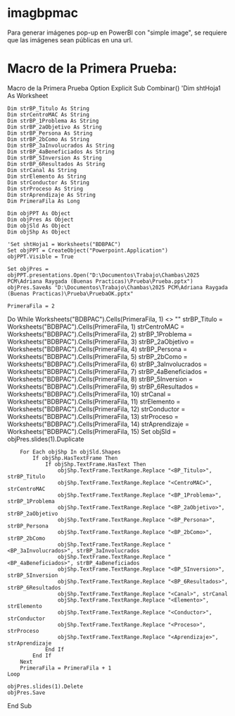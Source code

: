 # imagbpmac
Para generar imágenes pop-up en PowerBI con "simple image", se requiere que las imágenes sean públicas en una url.
# Macro de la Primera Prueba:
Macro de la Primera Prueba
Option Explicit
Sub Combinar()
    'Dim shtHoja1 As Worksheet

    Dim strBP_Titulo As String
    Dim strCentroMAC As String
    Dim strBP_1Problema As String
    Dim strBP_2aObjetivo As String
    Dim strBP_Persona As String
    Dim strBP_2bComo As String
    Dim strBP_3aInvolucrados As String
    Dim strBP_4aBeneficiados As String
    Dim strBP_5Inversion As String
    Dim strBP_6Resultados As String
    Dim strCanal As String
    Dim strElemento As String
    Dim strConductor As String
    Dim strProceso As String
    Dim strAprendizaje As String
    Dim PrimeraFila As Long

    Dim objPPT As Object
    Dim objPres As Object
    Dim objSld As Object
    Dim objShp As Object

    'Set shtHoja1 = Worksheets("BDBPAC")
    Set objPPT = CreateObject("Powerpoint.Application")
    objPPT.Visible = True

    Set objPres = objPPT.presentations.Open("D:\Documentos\Trabajo\Chambas\2025 PCM\Adriana Raygada (Buenas Practicas)\Prueba\Prueba.pptx")
    objPres.SaveAs "D:\Documentos\Trabajo\Chambas\2025 PCM\Adriana Raygada (Buenas Practicas)\Prueba\PruebaOK.pptx"

    PrimeraFila = 2
 
  Do While Worksheets("BDBPAC").Cells(PrimeraFila, 1) <> ""
        strBP_Titulo = Worksheets("BDBPAC").Cells(PrimeraFila, 1)
        strCentroMAC = Worksheets("BDBPAC").Cells(PrimeraFila, 2)
        strBP_1Problema = Worksheets("BDBPAC").Cells(PrimeraFila, 3)
        strBP_2aObjetivo = Worksheets("BDBPAC").Cells(PrimeraFila, 4)
        strBP_Persona = Worksheets("BDBPAC").Cells(PrimeraFila, 5)
        strBP_2bComo = Worksheets("BDBPAC").Cells(PrimeraFila, 6)
        strBP_3aInvolucrados = Worksheets("BDBPAC").Cells(PrimeraFila, 7)
        strBP_4aBeneficiados = Worksheets("BDBPAC").Cells(PrimeraFila, 8)
        strBP_5Inversion = Worksheets("BDBPAC").Cells(PrimeraFila, 9)
        strBP_6Resultados = Worksheets("BDBPAC").Cells(PrimeraFila, 10)
        strCanal = Worksheets("BDBPAC").Cells(PrimeraFila, 11)
        strElemento = Worksheets("BDBPAC").Cells(PrimeraFila, 12)
        strConductor = Worksheets("BDBPAC").Cells(PrimeraFila, 13)
        strProceso = Worksheets("BDBPAC").Cells(PrimeraFila, 14)
        strAprendizaje = Worksheets("BDBPAC").Cells(PrimeraFila, 15)
        Set objSld = objPres.slides(1).Duplicate
        
        For Each objShp In objSld.Shapes
            If objShp.HasTextFrame Then
                If objShp.TextFrame.HasText Then
                    objShp.TextFrame.TextRange.Replace "<BP_Titulo>", strBP_Titulo
                    objShp.TextFrame.TextRange.Replace "<CentroMAC>", strCentroMAC
                    objShp.TextFrame.TextRange.Replace "<BP_1Problema>", strBP_1Problema
                    objShp.TextFrame.TextRange.Replace "<BP_2aObjetivo>", strBP_2aObjetivo
                    objShp.TextFrame.TextRange.Replace "<BP_Persona>", strBP_Persona
                    objShp.TextFrame.TextRange.Replace "<BP_2bComo>", strBP_2bComo
                    objShp.TextFrame.TextRange.Replace "<BP_3aInvolucrados>", strBP_3aInvolucrados
                    objShp.TextFrame.TextRange.Replace "<BP_4aBeneficiados>", strBP_4aBeneficiados
                    objShp.TextFrame.TextRange.Replace "<BP_5Inversion>", strBP_5Inversion
                    objShp.TextFrame.TextRange.Replace "<BP_6Resultados>", strBP_6Resultados
                    objShp.TextFrame.TextRange.Replace "<Canal>", strCanal
                    objShp.TextFrame.TextRange.Replace "<Elemento>", strElemento
                    objShp.TextFrame.TextRange.Replace "<Conductor>", strConductor
                    objShp.TextFrame.TextRange.Replace "<Proceso>", strProceso
                    objShp.TextFrame.TextRange.Replace "<Aprendizaje>", strAprendizaje
                End If
            End If
        Next
        PrimeraFila = PrimeraFila + 1
    Loop

    objPres.slides(1).Delete
    objPres.Save
End Sub

